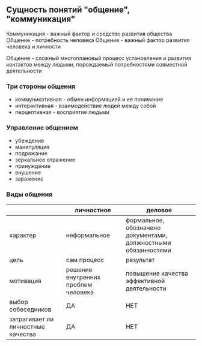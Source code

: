 ## Сущность понятий "общение", "коммуникация"
Коммуникация - важный фактор и средство развития общества
Общение - потребность человека
Общение - важный фактор развития человека и личности

Общение - сложный многоплановый процесс установления и развития контактов между людьми, порождаемый потребностями совместной деятельности
### Три стороны общения
- коммуникативная - обмен информацией и её понимание
- интерактивная - взаимодействие людей между собой
- перцептивная - восприятие людьми
### Управление общением
- убеждение
- манипуляция
- подражание
- зеркальное отражение
- принуждение
- внушение
- заражение
### Виды общения
|                                    | личностное                          | деловое                                                        |
| ---------------------------------- | ----------------------------------- | -------------------------------------------------------------- |
| характер                           | неформальное                        | формальное, обозначено документами, должностными обязанностями |
| цель                               | сам процесс                         | результат                                                      |
| мотивация                          | решение внутренних проблем человека | повышение качества эффективной деятельности                    |
| выбор собеседников                 | ДА                                  | НЕТ                                                            |
| затрагивает ли личностные качества | ДА                                  | НЕТ                                                            |
